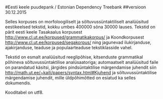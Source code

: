 #Eesti keele puudepank / Estonian Dependency Treebank
##versioon 30.12.2015

Selles korpuses on morfoloogiliselt ja sõltuvussüntaktiliselt analüüsitud eestikeelsed tekstid, kokku umbes 400000 sõna 30000 lauses. 
Tekstid on pärit eesti keele Tasakaalus korpusest http://www.cl.ut.ee/korpused/grammatikakorpus/ ja Koondkorpusest http://www.cl.ut.ee/korpused/segakorpus/ ning jagunevad ilukirjanduse, ajakirjanduse, teaduse ja populaarteaduse tekstiklasside vahel.

Tekstid on esmalt analüüsitud reeglipõhise, kitsenduste grammatikal põhineva sõltuvussüntaktilise analüsaatoriga; automaatselt analüüsitud faile on parandatud käsitsi, järgides pindsüntaktilise märgendamise juhendit siin http://math.ut.ee/~kaili/papers/syntax.html#Kjuhend ja sõltuvussüntaktilise märgendamise juhendit, mille üldpõhimõtted on esiatud ka selles dokumendis.

Kooditabel on utf8.